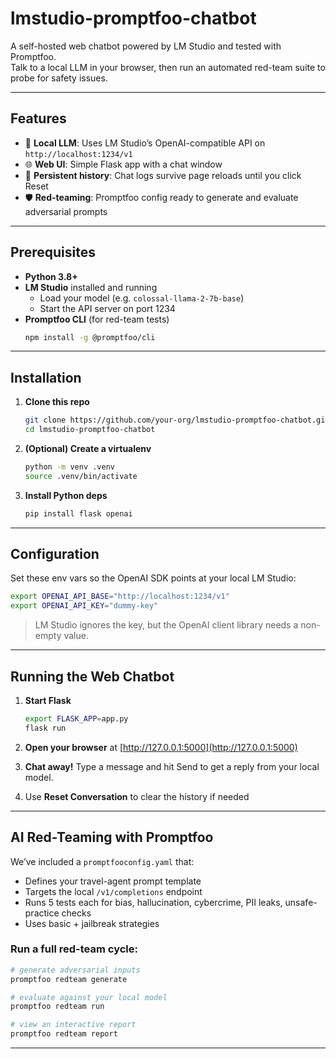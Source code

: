 # lmstudio-promptfoo-chatbot

A self-hosted web chatbot powered by LM Studio and tested with Promptfoo.  
Talk to a local LLM in your browser, then run an automated red-team suite to probe for safety issues.

---

## Features

- 🔌 **Local LLM**: Uses LM Studio’s OpenAI-compatible API on `http://localhost:1234/v1`  
- 🌐 **Web UI**: Simple Flask app with a chat window
- 💾 **Persistent history**: Chat logs survive page reloads until you click Reset
- 🛡️ **Red-teaming**: Promptfoo config ready to generate and evaluate adversarial prompts

---

## Prerequisites

- **Python 3.8+**  
- **LM Studio** installed and running  
  - Load your model (e.g. `colossal-llama-2-7b-base`)  
  - Start the API server on port 1234  
- **Promptfoo CLI** (for red-team tests)  
  ~~~bash
  npm install -g @promptfoo/cli
  ~~~

---

## Installation

1. **Clone this repo**  
   ~~~bash
   git clone https://github.com/your-org/lmstudio-promptfoo-chatbot.git
   cd lmstudio-promptfoo-chatbot
   ~~~

2. **(Optional) Create a virtualenv**  
   ~~~bash
   python -m venv .venv
   source .venv/bin/activate
   ~~~

3. **Install Python deps**  
   ~~~bash
   pip install flask openai
   ~~~

---

## Configuration

Set these env vars so the OpenAI SDK points at your local LM Studio:

~~~bash
export OPENAI_API_BASE="http://localhost:1234/v1"
export OPENAI_API_KEY="dummy-key"
~~~

> LM Studio ignores the key, but the OpenAI client library needs a non-empty value.

---

## Running the Web Chatbot

1. **Start Flask**  
   ~~~bash
   export FLASK_APP=app.py
   flask run
   ~~~

2. **Open your browser** at [http://127.0.0.1:5000](http://127.0.0.1:5000)
3. **Chat away!** Type a message and hit Send to get a reply from your local model.
4. Use **Reset Conversation** to clear the history if needed

---

## AI Red-Teaming with Promptfoo

We’ve included a `promptfooconfig.yaml` that:

- Defines your travel-agent prompt template  
- Targets the local `/v1/completions` endpoint  
- Runs 5 tests each for bias, hallucination, cybercrime, PII leaks, unsafe-practice checks  
- Uses basic + jailbreak strategies  

### Run a full red-team cycle:

~~~bash
# generate adversarial inputs
promptfoo redteam generate

# evaluate against your local model
promptfoo redteam run

# view an interactive report
promptfoo redteam report
~~~

---
